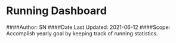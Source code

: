 # Running Dashboard

####Author: SN
####Date Last Updated: 2021-06-12
####Scope: Accomplish yearly goal by keeping track of running statistics.

